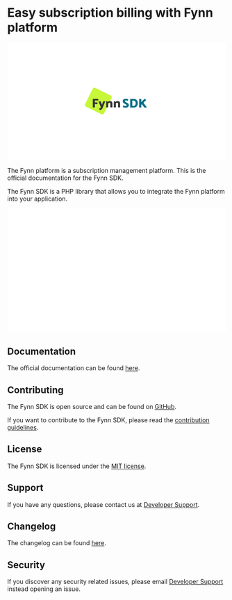 # Easy subscription billing with Fynn platform

![Logo](./assets/welcome_header.png)

The Fynn platform is a subscription management platform. This is the official documentation for the Fynn SDK.

The Fynn SDK is a PHP library that allows you to integrate the Fynn platform into your application.

![Welcome](./assets/welcome_image.svg)

## Documentation

The official documentation can be found [here](https://docs.fynn.eu/docs/developer/introduction).

## Contributing

The Fynn SDK is open source and can be found on [GitHub](https://github.com/fynn-digital/sdk-php).

If you want to contribute to the Fynn SDK, please read the [contribution guidelines](https://github.com/fynn-digital/sdk-php/blob/master/CONTRIBUTING.md).

## License

The Fynn SDK is licensed under the [MIT license](https://github.com/fynn-digital/sdk-php/blob/master/LICENSE.md).

## Support

If you have any questions, please contact us at [Developer Support](mailto:hi@fynn.eu).

## Changelog

The changelog can be found [here](https://github.com/fynn-digital/sdk-php/blob/master/CHANGELOG.md).

## Security

If you discover any security related issues, please email [Developer Support](mailto:hi@fynn.eu) instead opening an issue.
